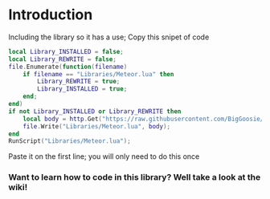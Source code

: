 # Introduction
Including the library so it has a use;
Copy this snipet of code
```lua
local Library_INSTALLED = false;
local Library_REWRITE = false;
file.Enumerate(function(filename)
    if filename == "Libraries/Meteor.lua" then
        Library_REWRITE = true;
        Library_INSTALLED = true;
    end;
end)
if not Library_INSTALLED or Library_REWRITE then
    local body = http.Get("https://raw.githubusercontent.com/BigGoosie/Meteor/main/Meteor.lua");
    file.Write("Libraries/Meteor.lua", body);
end
RunScript("Libraries/Meteor.lua");
```
Paste it on the first line; you will only need to do this once

### Want to learn how to code in this library? Well take a look at the wiki!
